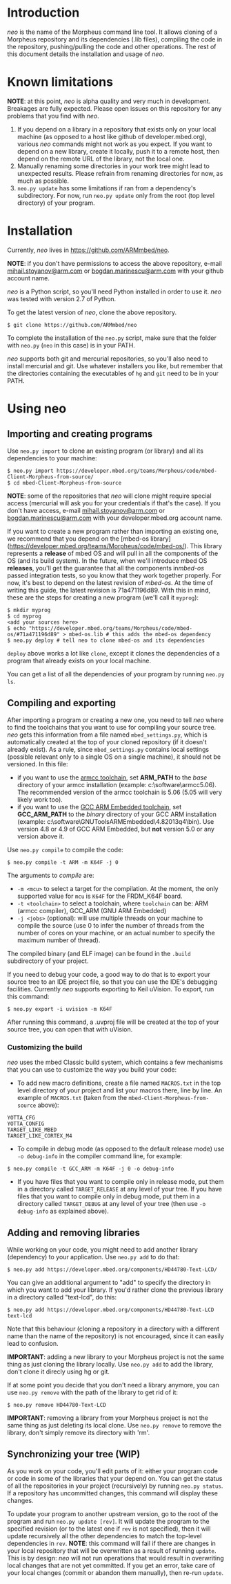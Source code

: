 # Introduction

*neo* is the name of the Morpheus command line tool.
It allows cloning of a Morpheus repository and its dependencies (.lib files), compiling the code in the repository, pushing/pulling the code and other operations.
The rest of this document details the installation and usage of *neo*.

# Known limitations

**NOTE**: at this point, *neo* is alpha quality and very much in development. Breakages are fully expected. Please open issues on this repository for any problems that you find with *neo*.

1. If you depend on a library in a repository that exists only on your local machine (as opposed to a host like github of developer.mbed.org), various *neo* commands might not work as you expect. If you want to depend on a new library, create it locally, push it to a remote host, then depend on the remote URL of the library, not the local one.
1. Manually renaming some directories in your work tree might lead to unexpected results. Please refrain from renaming directories for now, as much as possible.
1. `neo.py update` has some limitations if ran from a dependency's subdirectory. For now, run `neo.py update` only from the root (top level directory) of your program.

# Installation

Currently, *neo* lives in https://github.com/ARMmbed/neo.

**NOTE**: if you don't have permissions to access the above repository, e-mail mihail.stoyanov@arm.com or bogdan.marinescu@arm.com with your github account name.

*neo* is a Python script, so you'll need Python installed in order to use it. *neo* was tested with version 2.7 of Python.

To get the latest version of *neo*, clone the above repository.

```
$ git clone https://github.com/ARMmbed/neo
```

To complete the installation of the `neo.py` script, make sure that the folder with `neo.py` (`neo` in this case) is in your PATH.

*neo* supports both git and mercurial repositories, so you'll also need to install mercurial and git. Use whatever installers you like, but remember that the directories containing the executables of `hg` and `git` need to be in your PATH.

# Using neo

## Importing and creating programs

Use `neo.py import` to clone an existing program (or library) and all its dependencies to your machine:

```
$ neo.py import https://developer.mbed.org/teams/Morpheus/code/mbed-Client-Morpheus-from-source/
$ cd mbed-Client-Morpheus-from-source
```

**NOTE**: some of the repositories that *neo* will clone might require special access (mercurial will ask you for your credentials if that's the case). If you don't have access, e-mail mihail.stoyanov@arm.com or bogdan.marinescu@arm.com with your developer.mbed.org account name.

If you want to create a new program rather than importing an existing one, we recommend that you depend on the [mbed-os library] (https://developer.mbed.org/teams/Morpheus/code/mbed-os/). This library represents a **release** of mbed OS and will pull in all the components of the OS (and its build system). In the future, when we'll introduce mbed OS **releases**, you'll get the guarantee that all the components in*mbed-os* passed integration tests, so you know that they work together properly. For now, it's best to depend on the latest revision of *mbed-os*. At the time of writing this guide, the latest revision is 71a471196d89. With this in mind, these are the steps for creating a new program (we'll call it `myprog`):

```
$ mkdir myprog
$ cd myprog
<add your sources here>
$ echo "https://developer.mbed.org/teams/Morpheus/code/mbed-os/#71a471196d89" > mbed-os.lib # this adds the mbed-os dependency
$ neo.py deploy # tell neo to clone mbed-os and its dependencies
```

`deploy` above works a lot like `clone`, except it clones the dependencies of a program that already exists on your local machine.

You can get a list of all the dependencies of your program by running `neo.py ls`.

## Compiling and exporting

After importing a program or creating a new one, you need to tell *neo* where to find the toolchains that you want to use for compiling your source tree. *neo* gets this information from a file named `mbed_settings.py`, which is automatically created at the top of your cloned repository (if it doesn't already exist). As a rule, since `mbed_settings.py` contains local settings (possible relevant only to a single OS on a single machine), it should not be versioned. In this file:

-   if you want to use the [armcc toolchain](https://developer.arm.com/products/software-development-tools/compilers/arm-compiler-5/downloads), set **ARM_PATH** to the *base* directory of your armcc installation (example: c:\software\armcc5.06). The recommended version of the armcc toolchain is 5.06 (5.05 will very likely work too).
-   if you want to use the [GCC ARM Embedded toolchain](https://launchpad.net/gcc-arm-embedded), set **GCC_ARM_PATH** to the *binary* directory of your GCC ARM installation (example: c:\software\GNUToolsARMEmbedded\4.82013q4\bin). Use version 4.8 or 4.9 of GCC ARM Embedded, but **not** version 5.0 or any version above it.

Use `neo.py compile` to compile the code:

```
$ neo.py compile -t ARM -m K64F -j 0
```

The arguments to *compile* are:

-   `-m <mcu>` to select a target for the compilation. At the moment, the only supported value for `mcu` is `K64F` for the FRDM_K64F board.
-   `-t <toolchain>` to select a toolchain, where `toolchain` can be: ARM (armcc compiler), GCC_ARM (GNU ARM Embedded)
-   `-j <jobs>` (optional): will use multiple threads on your machine to compile the source (use 0 to infer the number of threads from the number of cores on your machine, or an actual number to specify the maximum number of thread).

The compiled binary (and ELF image) can be found in the `.build` subdirectory of your project.

If you need to debug your code, a good way to do that is to export your source tree to an IDE project file, so that you can use the IDE's debugging facilities. Currently *neo* supports exporting to Keil uVision. To export, run this command:

```
$ neo.py export -i uvision -m K64F
```

After running this command, a .uvproj file will be created at the top of your source tree, you can open that with uVision.

### Customizing the build

*neo* uses the mbed Classic build system, which contains a few mechanisms that you can use to customize the way you build your code:

- To add new macro definitions, create a file named `MACROS.txt` in the top level directory of your project and list your macros there, line by line. An example of `MACROS.txt` (taken from the `mbed-Client-Morpheus-from-source` above):

```
YOTTA_CFG
YOTTA_CONFIG
TARGET_LIKE_MBED
TARGET_LIKE_CORTEX_M4
```

- To compile in debug mode (as opposed to the default release mode) use `-o debug-info` in the compiler command line, for example:

```
$ neo.py compile -t GCC_ARM -m K64F -j 0 -o debug-info
```

- If you have files that you want to compile only in release mode, put them in a directory called `TARGET_RELEASE` at any level of your tree. If you have files that you want to compile only in debug mode, put them in a directory called `TARGET_DEBUG` at any level of your tree (then use `-o debug-info` as explained above).

## Adding and removing libraries

While working on your code, you might need to add another library (dependency) to your application. Use `neo.py add` to do that:

```
$ neo.py add https://developer.mbed.org/components/HD44780-Text-LCD/
```

You can give an additional argument to "add" to specify the directory in which you want to add your library. If you'd rather clone the previous library in a directory called "text-lcd", do this:

```
$ neo.py add https://developer.mbed.org/components/HD44780-Text-LCD text-lcd
```

Note that this behaviour (cloning a repository in a directory with a different name than the name of the repository) is not encouraged, since it can easily lead to confusion.

**IMPORTANT**: adding a new library to your Morpheus project is not the same thing as just cloning the library locally. Use `neo.py add` to add the library, don't clone it direcly using hg or git.

If at some point you decide that you don't need a library anymore, you can use `neo.py remove` with the path of the library to get rid of it:

```
$ neo.py remove HD44780-Text-LCD
```

**IMPORTANT**: removing a library from your Morpheus project is not the same thing as just deleting its local clone. Use `neo.py remove` to remove the library, don't simply remove its directory with 'rm'.

## Synchronizing your tree (WIP)

As you work on your code, you'll edit parts of it: either your program code or code in some of the libraries that your depend on. You can get the status of all the repositories in your project (recursively) by running `neo.py status`. If a repository has uncommitted changes, this command will display these changes.

To update your program to another upstream version, go to the root of the program and run `neo.py update [rev]`. It will update the program to the specified revision (or to the latest one if `rev` is not specified), then it will update recursively all the other dependencies to match the top-level dependencies in `rev`. **NOTE**: this command will fail if there are changes in your local repository that will be overwritten as a result of running `update`. This is by design: *neo* will not run operations that would result in overwriting local changes that are not yet committed. If you get an error, take care of your local changes (commit or abandon them manually), then re-run `update`.
